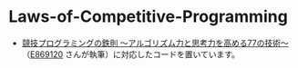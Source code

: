 # Laws-of-Competitive-Programming

- [競技プログラミングの鉄則 〜アルゴリズム力と思考力を高める77の技術〜](https://gihyo.jp/book/2022/978-4-297-12521-9)（[E869120](https://github.com/E869120) さんが執筆）に対応したコードを置いています。

